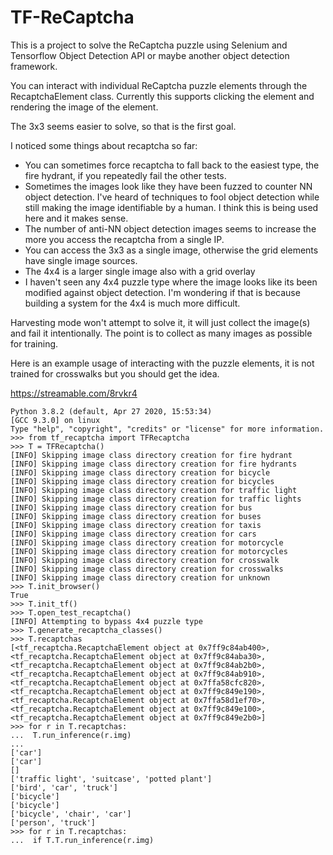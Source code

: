 # TF-ReCaptcha

This is a project to solve the ReCaptcha puzzle using Selenium and Tensorflow Object Detection API or maybe another object detection framework.

You can interact with individual ReCaptcha puzzle elements through the RecaptchaElement class. Currently this supports clicking the element and rendering the image of the element.

The 3x3 seems easier to solve, so that is the first goal.

I noticed some things about recaptcha so far:

* You can sometimes force recaptcha to fall back to the easiest type, the fire hydrant, if you repeatedly fail the other tests.
* Sometimes the images look like they have been fuzzed to counter NN object detection. I've heard of techniques to fool object detection while still making the image identifiable by a human. I think this is being used here and it makes sense.
* The number of anti-NN object detection images seems to increase the more you access the recaptcha from a single IP.
* You can access the 3x3 as a single image, otherwise the grid elements have single image sources.
* The 4x4 is a larger single image also with a grid overlay
* I haven't seen any 4x4 puzzle type where the image looks like its been modified against object detection. I'm wondering if that is because building a system for the 4x4 is much more difficult.

Harvesting mode won't attempt to solve it, it will just collect the image(s) and fail it intentionally. The point is to collect as many images as possible for training.

Here is an example usage of interacting with the puzzle elements, it is not trained for crosswalks but you should get the idea.

https://streamable.com/8rvkr4

```
Python 3.8.2 (default, Apr 27 2020, 15:53:34) 
[GCC 9.3.0] on linux
Type "help", "copyright", "credits" or "license" for more information.
>>> from tf_recaptcha import TFRecaptcha
>>> T = TFRecaptcha()
[INFO] Skipping image class directory creation for fire hydrant
[INFO] Skipping image class directory creation for fire hydrants
[INFO] Skipping image class directory creation for bicycle
[INFO] Skipping image class directory creation for bicycles
[INFO] Skipping image class directory creation for traffic light
[INFO] Skipping image class directory creation for traffic lights
[INFO] Skipping image class directory creation for bus
[INFO] Skipping image class directory creation for buses
[INFO] Skipping image class directory creation for taxis
[INFO] Skipping image class directory creation for cars
[INFO] Skipping image class directory creation for motorcycle
[INFO] Skipping image class directory creation for motorcycles
[INFO] Skipping image class directory creation for crosswalk
[INFO] Skipping image class directory creation for crosswalks
[INFO] Skipping image class directory creation for unknown
>>> T.init_browser()
True
>>> T.init_tf()
>>> T.open_test_recaptcha()
[INFO] Attempting to bypass 4x4 puzzle type
>>> T.generate_recaptcha_classes()
>>> T.recaptchas
[<tf_recaptcha.RecaptchaElement object at 0x7ff9c84ab400>, <tf_recaptcha.RecaptchaElement object at 0x7ff9c84aba30>, <tf_recaptcha.RecaptchaElement object at 0x7ff9c84ab2b0>, <tf_recaptcha.RecaptchaElement object at 0x7ff9c84ab910>, <tf_recaptcha.RecaptchaElement object at 0x7ffa58cfc820>, <tf_recaptcha.RecaptchaElement object at 0x7ff9c849e190>, <tf_recaptcha.RecaptchaElement object at 0x7ffa58d1ef70>, <tf_recaptcha.RecaptchaElement object at 0x7ff9c849e100>, <tf_recaptcha.RecaptchaElement object at 0x7ff9c849e2b0>]
>>> for r in T.recaptchas:
...  T.run_inference(r.img)
... 
['car']
['car']
[]
['traffic light', 'suitcase', 'potted plant']
['bird', 'car', 'truck']
['bicycle']
['bicycle']
['bicycle', 'chair', 'car']
['person', 'truck']
>>> for r in T.recaptchas:
...  if T.T.run_inference(r.img)


```